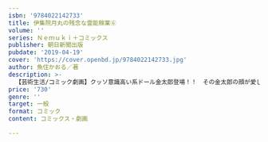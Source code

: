 ```yaml
---
isbn: '9784022142733'
title: 伊集院月丸の残念な霊能稼業⑥
volume: ''
series: Ｎｅｍｕｋｉ＋コミックス
publisher: 朝日新聞出版
pubdate: '2019-04-19'
cover: 'https://cover.openbd.jp/9784022142733.jpg'
author: 魚住かおる／著
description: >-
  【芸術生活/コミック劇画】クッソ意識高い系ドール金太郎登場！！　その金太郎の顔が愛しのブスロリちゃんにそっくりで思わず購入してしまった、ジャニ系イケメン男子たっくんの運命は！?　『Nemuki＋』で大人気の怖くて笑えるエンターテイメント心霊コミック。
price: '730'
genre: ''
target: 一般
format: コミック
content: コミックス・劇画

---
```

